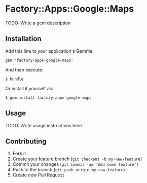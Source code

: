 # Factory::Apps::Google::Maps

TODO: Write a gem description

## Installation

Add this line to your application's Gemfile:

    gem 'factory-apps-google-maps'

And then execute:

    $ bundle

Or install it yourself as:

    $ gem install factory-apps-google-maps

## Usage

TODO: Write usage instructions here

## Contributing

1. Fork it
2. Create your feature branch (`git checkout -b my-new-feature`)
3. Commit your changes (`git commit -am 'Add some feature'`)
4. Push to the branch (`git push origin my-new-feature`)
5. Create new Pull Request
